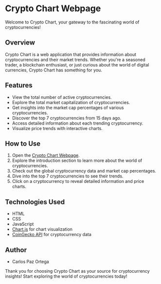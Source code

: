 # Crypto Chart Webpage

Welcome to Crypto Chart, your gateway to the fascinating world of cryptocurrencies!

## Overview

Crypto Chart is a web application that provides information about cryptocurrencies and their market trends. Whether you're a seasoned trader, a blockchain enthusiast, or just curious about the world of digital currencies, Crypto Chart has something for you.

## Features

- View the total number of active cryptocurrencies.
- Explore the total market capitalization of cryptocurrencies.
- Get insights into the market cap percentages of various cryptocurrencies.
- Discover the top 7 cryptocurrencies from 15 days ago.
- Access detailed information about each trending cryptocurrency.
- Visualize price trends with interactive charts.

## How to Use

1. Open the [Crypto Chart Webpage](https://your-website-url.com).
2. Explore the introduction section to learn more about the world of cryptocurrencies.
3. Check out the global cryptocurrency data and market cap percentages.
4. Dive into the top 7 cryptocurrencies to see their trends.
5. Click on a cryptocurrency to reveal detailed information and price charts.

## Technologies Used

- HTML
- CSS
- JavaScript
- [Chart.js](https://www.chartjs.org/) for chart visualization
- [CoinGecko API](https://coingecko.com/en/api) for cryptocurrency data

## Author

- Carlos Paz Ortega

Thank you for choosing Crypto Chart as your source for cryptocurrency insights! Start exploring the world of cryptocurrencies today!
